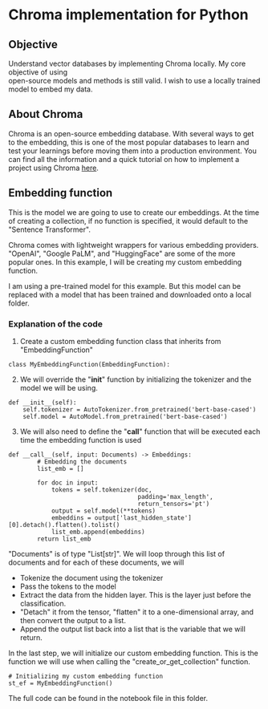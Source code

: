 # Chroma implementation for Python

## Objective
Understand vector databases by implementing Chroma locally. My core objective of using  
open-source models and methods is still valid. I wish to use a locally trained model to 
embed my data.

## About Chroma
Chroma is an open-source embedding database. With several ways to get to the embedding,
this is one of the most popular databases to learn and test your learnings before moving them 
into a production environment. You can find all the information and a quick tutorial on how to
implement a project using Chroma [here](https://docs.trychroma.com/).

## Embedding function
This is the model we are going to use to create our embeddings. At the time of creating a 
collection, if no function is specified, it would default to the "Sentence Transformer". 

Chroma comes with lightweight wrappers for various embedding providers. "OpenAI", "Google PaLM", 
and "HuggingFace" are some of the more popular ones. In this example, I will be creating my 
custom embedding function. 

I am using a pre-trained model for this example. But this model can be replaced with a model 
that has been trained and downloaded onto a local folder. 

### Explanation of the code
1. Create a custom embedding function class that inherits from "EmbeddingFunction"

```
class MyEmbeddingFunction(EmbeddingFunction):
```

2. We will override the "__init__" function by initializing the tokenizer and the 
model we will be using.

```
def __init__(self):
    self.tokenizer = AutoTokenizer.from_pretrained('bert-base-cased')
    self.model = AutoModel.from_pretrained('bert-base-cased')
```

3. We will also need to define the "__call__" function that will be executed each 
time the embedding function is used

```
def __call__(self, input: Documents) -> Embeddings:
        # Embedding the documents
        list_emb = []

        for doc in input:
            tokens = self.tokenizer(doc,
                                    padding='max_length',
                                    return_tensors='pt')
            output = self.model(**tokens)
            embeddins = output['last_hidden_state'][0].detach().flatten().tolist()
            list_emb.append(embeddins)
        return list_emb
```

"Documents" is of type "List[str]". We will loop through this list of documents and 
for each of these documents, we will 

- Tokenize the document using the tokenizer
- Pass the tokens to the model
- Extract the data from the hidden layer. This is the layer just before the
  classification.
- "Detach" it from the tensor, "flatten" it to a one-dimensional array, and then
  convert the output to a list. 
- Append the output list back into a list that is the variable that we will return.


In the last step, we will initialize our custom embedding function. This is the function we will use when calling the "create_or_get_collection" function.

```
# Initializing my custom embedding function
st_ef = MyEmbeddingFunction()
```

The full code can be found in the notebook file in this folder.


